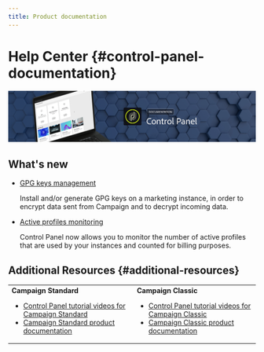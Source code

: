 ```yaml
---
title: Product documentation
---
```


# Help Center {#control-panel-documentation}

![](assets/do-not-localize/banner.png)

## What's new

* [GPG keys management](instances-settings/using/gpg-keys-management.md)

    Install and/or generate GPG keys on a marketing instance, in order to encrypt data sent from Campaign and to decrypt incoming data.

* [Active profiles monitoring](performance-monitoring/using/active-profiles-monitoring.md)

    Control Panel now allows you to monitor the number of active profiles that are used by your instances and counted for billing purposes.

## Additional Resources {#additional-resources}

<table>
    <tr>
        <td><b>Campaign Standard</b><br/>
        <ul>
            <li><a href="https://docs.adobe.com/content/help/en/campaign-learn/campaign-standard-tutorials/administrating/control-panel/control-panel-overview.html">Control Panel tutorial videos for Campaign Standard</a></li>
            <li><a href="https://docs.adobe.com/content/help/en/campaign-standard/using/campaign-standard-home.html">Campaign Standard product documentation</a></li>
        </ul>
        </td>
        <td><b>Campaign Classic</b><br/>
        <ul>
            <li><a href="https://docs.adobe.com/content/help/en/campaign-learn/campaign-classic-tutorials/administrating/control-panel-acc/control-panel-overview.html">Control Panel tutorial videos for Campaign Classic</a></li>
            <li><a href="https://docs.adobe.com/content/help/en/campaign-classic/using/campaign-classic-home.html">Campaign Classic product documentation</a></li>
        </ul>
        </td>
    </tr>
</table>
